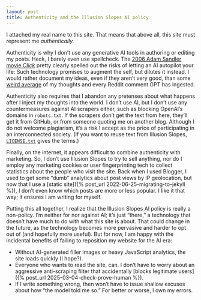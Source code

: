 ```yaml
---
layout: post
title: Authenticity and the Illusion Slopes AI policy
---
```


I attached my real name to this site. That means that above all, this site must
represent me *authentically.*

Authenticity is why I don’t use any generative AI tools in authoring or editing
my posts. Heck, I barely even use spellcheck. The
[2006 Adam Sandler movie *Click*](https://en.wikipedia.org/wiki/Click_(2006_film))
pretty clearly spelled out the risks of letting an AI autopilot your life: Such
technology promises to augment the self, but dilutes it instead. I would rather
document my ideas, even if they aren’t very good, than some
[weird average](https://tracydurnell.com/2025/01/27/the-open-web-as-gift-economy-part-4/#:~:text=averaged%20amalgam) of my thoughts and every Reddit comment GPT has ingested.

Authenticity also requires that I abandon any pretenses about what happens after
I inject my thoughts into the world. I don’t use AI, but I don’t use any
countermeasures against AI scrapers either, such as blocking OpenAI’s domains in
`robots.txt`. If the scrapers don’t get the text from here, they’ll get it from
GitHub, or from someone quoting me on another blog. Although I do not welcome
plagiarism, it’s a risk I accept as the price of participating in an
interconnected society. (If you want to reuse text from Illusion Slopes,
[`LICENSE.txt`](/LICENSE.txt) gives the terms.)

Finally, on the internet, it appears difficult to combine authenticity with
marketing. So, I don’t use Illusion Slopes to try to sell anything, nor do I
employ any marketing cookies or user fingerprinting tech to collect statistics
about the people who visit the site. Back when I used Blogger, I used to get
some “dumb” analytics about post views by IP geolocation, but now that I use a
[static site]({% post_url 2022-06-25-migrating-to-jekyll %}),
I don’t even know which posts are more or less popular. I like it that way; it
ensures I am writing for myself.

Putting this all together, I realize that the Illusion Slopes AI policy is
really a non-policy. I’m neither for nor against AI; it’s just “there,” a
technology that doesn’t have much to do with what this site is about. That could
change in the future, as the technology becomes more pervasive and harder to opt
out of (and hopefully more useful). But for now, I am happy with the incidental
benefits of failing to reposition my website for the AI era:

- Without AI-generated filler images or heavy JavaScript analytics, the site
  loads quickly (I hope?).
- Everyone who wants to read the site, can. I don’t have to worry about an
  aggressive anti-scraping filter that accidentally
  [blocks legitimate users]({% post_url 2025-03-04-check-prove-human %}).
- If I write something wrong, then won’t have to issue shallow excuses about
  how “the model told me so.” For better or worse, I own my errors.
